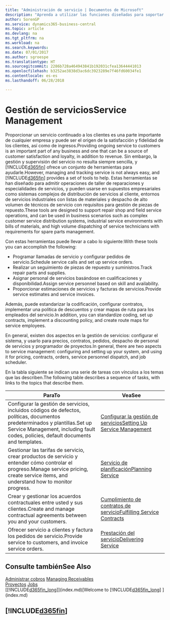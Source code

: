 ```yaml
---
title: "Administración de servicio | Documentos de Microsoft"
description: "Aprenda a utilizar las funciones diseñadas para soportar las operaciones del taller de reparaciones y del servicio de campo."
author: SorenGP
ms.service: dynamics365-business-central
ms.topic: article
ms.devlang: na
ms.tgt_pltfrm: na
ms.workload: na
ms.search.keywords: 
ms.date: 07/01/2017
ms.author: sgroespe
ms.translationtype: HT
ms.sourcegitcommit: 2286b728a464943841b192031cfea13644441013
ms.openlocfilehash: b3252ae3838d3ac6dc3923289e7f46fd60034fe1
ms.contentlocale: es-es
ms.lasthandoff: 06/28/2018

---
```

# <a name="service-management"></a><span data-ttu-id="49781-103">Gestión de servicios</span><span class="sxs-lookup"><span data-stu-id="49781-103">Service Management</span></span>
<span data-ttu-id="49781-104">Proporcionar un servicio continuado a los clientes es una parte importante de cualquier empresa y puede ser el origen de la satisfacción y fidelidad de los clientes, así como de ingresos.</span><span class="sxs-lookup"><span data-stu-id="49781-104">Providing ongoing service to customers is an important part of any business and one that can be a source of customer satisfaction and loyalty, in addition to revenue.</span></span> <span data-ttu-id="49781-105">Sin embargo, la gestión y supervisión del servicio no resulta siempre sencilla, y [!INCLUDE[d365fin](includes/d365fin_md.md)] ofrece un conjunto de herramientas para ayudarle.</span><span class="sxs-lookup"><span data-stu-id="49781-105">However, managing and tracking service is not always easy, and [!INCLUDE[d365fin](includes/d365fin_md.md)] provides a set of tools to help.</span></span> <span data-ttu-id="49781-106">Estas herramientas se han diseñado para admitir operaciones de taller de reparaciones y especialidades de servicios, y pueden usarse en supuestos empresariales como sistemas complejos de distribución de servicios al cliente, entornos de servicios industriales con listas de materiales y despacho de alto volumen de técnicos de servicio con requisitos para gestión de piezas de repuesto.</span><span class="sxs-lookup"><span data-stu-id="49781-106">These tools are designed to support repair shop and field service operations, and can be used in business scenarios such as complex customer service distribution systems, industrial service environments with bills of materials, and high volume dispatching of service technicians with requirements for spare parts management.</span></span>  

 <span data-ttu-id="49781-107">Con estas herramientas puede llevar a cabo lo siguiente:</span><span class="sxs-lookup"><span data-stu-id="49781-107">With these tools you can accomplish the following:</span></span>  

* <span data-ttu-id="49781-108">Programar llamadas de servicio y configurar pedidos de servicio.</span><span class="sxs-lookup"><span data-stu-id="49781-108">Schedule service calls and set up service orders.</span></span>  
* <span data-ttu-id="49781-109">Realizar un seguimiento de piezas de repuesto y suministros.</span><span class="sxs-lookup"><span data-stu-id="49781-109">Track repair parts and supplies.</span></span>  
* <span data-ttu-id="49781-110">Asignar personal de servicios basándose en cualificaciones y disponibilidad.</span><span class="sxs-lookup"><span data-stu-id="49781-110">Assign service personnel based on skill and availability.</span></span>  
* <span data-ttu-id="49781-111">Proporcionar estimaciones de servicios y facturas de servicios.</span><span class="sxs-lookup"><span data-stu-id="49781-111">Provide service estimates and service invoices.</span></span>  

<span data-ttu-id="49781-112">Además, puede estandarizar la codificación, configurar contratos, implementar una política de descuentos y crear mapas de ruta para los empleados del servicio.</span><span class="sxs-lookup"><span data-stu-id="49781-112">In addition, you can standardize coding, set up contracts, implement a discounting policy, and create route maps for service employees.</span></span>  

<span data-ttu-id="49781-113">En general, existen dos aspectos en la gestión de servicios: configurar el sistema, y usarlo para precios, contratos, pedidos, despacho de personal de servicios y programador de proyectos.</span><span class="sxs-lookup"><span data-stu-id="49781-113">In general, there are two aspects to service management: configuring and setting up your system, and using it for pricing, contracts, orders, service personnel dispatch, and job scheduler.</span></span>  

<span data-ttu-id="49781-114">En la tabla siguiente se indican una serie de tareas con vínculos a los temas que las describen.</span><span class="sxs-lookup"><span data-stu-id="49781-114">The following table describes a sequence of tasks, with links to the topics that describe them.</span></span>   

|<span data-ttu-id="49781-115">**Para**</span><span class="sxs-lookup"><span data-stu-id="49781-115">**To**</span></span>|<span data-ttu-id="49781-116">**Vea**</span><span class="sxs-lookup"><span data-stu-id="49781-116">**See**</span></span>|  
|------------|-------------|  
|<span data-ttu-id="49781-117">Configurar la gestión de servicios, incluidos códigos de defectos, políticas, documentos predeterminados y plantillas.</span><span class="sxs-lookup"><span data-stu-id="49781-117">Set up Service Management, including fault codes, policies, default documents and templates.</span></span>|[<span data-ttu-id="49781-118">Configurar la gestión de servicios</span><span class="sxs-lookup"><span data-stu-id="49781-118">Setting Up Service Management</span></span>](service-setup-service.md)|  
|<span data-ttu-id="49781-119">Gestionar las tarifas de servicio, crear productos de servicio y entender cómo controlar el progreso.</span><span class="sxs-lookup"><span data-stu-id="49781-119">Manage service pricing, create service items, and understand how to monitor progress.</span></span>|[<span data-ttu-id="49781-120">Servicio de planificación</span><span class="sxs-lookup"><span data-stu-id="49781-120">Planning Service</span></span>](service-plan-service.md)|  
|<span data-ttu-id="49781-121">Crear y gestionar los acuerdos contractuales entre usted y sus clientes.</span><span class="sxs-lookup"><span data-stu-id="49781-121">Create and manage contractual agreements between you and your customers.</span></span>|[<span data-ttu-id="49781-122">Cumplimiento de contratos de servicio</span><span class="sxs-lookup"><span data-stu-id="49781-122">Fulfilling Service Contracts</span></span>](service-fulfill-service-contracts.md)|  
|<span data-ttu-id="49781-123">Ofrecer servicio a clientes y factura los pedidos de servicio.</span><span class="sxs-lookup"><span data-stu-id="49781-123">Provide service to customers, and invoice service orders.</span></span>|[<span data-ttu-id="49781-124">Prestación del servicio</span><span class="sxs-lookup"><span data-stu-id="49781-124">Delivering Service</span></span>](service-deliver-service.md)|  

## <a name="see-also"></a><span data-ttu-id="49781-125">Consulte también</span><span class="sxs-lookup"><span data-stu-id="49781-125">See Also</span></span>  
<span data-ttu-id="49781-126">[Administrar cobros](receivables-manage-receivables.md) </span><span class="sxs-lookup"><span data-stu-id="49781-126">[Managing Receivables](receivables-manage-receivables.md) </span></span>  
<span data-ttu-id="49781-127">[Proyectos](projects-how-create-jobs.md) </span><span class="sxs-lookup"><span data-stu-id="49781-127">[Jobs](projects-how-create-jobs.md) </span></span>  
<span data-ttu-id="49781-128">[[!INCLUDE[d365fin_long](includes/d365fin_long_md.md)]](index.md)</span><span class="sxs-lookup"><span data-stu-id="49781-128">[Welcome to [!INCLUDE[d365fin_long](includes/d365fin_long_md.md)] ](index.md)</span></span>

## [!INCLUDE[d365fin](includes/free_trial_md.md)]  
 


